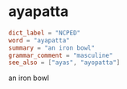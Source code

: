 # ayapatta

``` toml
dict_label = "NCPED"
word = "ayapatta"
summary = "an iron bowl"
grammar_comment = "masculine"
see_also = ["ayas", "ayopatta"]
```

an iron bowl

